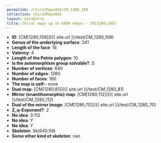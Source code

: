 ```yaml
--- 
 permalink: /chiralMaps6kE/CM_1280_108 
 collection: chiralMaps6kE
 layout: dataEntry
 title: Chiral maps up to 6000 edges - CM[1280;108]
---
```


- **ID**: [CM[1280;108]]({{ site.url }}/test/CM_1280_108)
- **Genus of the underlying surface**: 241
- **Length of the face**: 16
- **Valency**: 4
- **Length of the Petrie polygon**: 10
- **Is the automorphism group solvable?**: S
- **Number of vertices**: 640
- **Number of edges**: 1280
- **Number of faces**: 160
- **The map is self-**: none
- **Dual map**: [CM[1280;81]]({{ site.url }}/test/CM_1280_81)
- **Mirror (enantihomorphic) map**: [CM[1280;112]]({{ site.url }}/test/CM_1280_112)
- **Dual of the mirror image**: [CM[1280;70]]({{ site.url }}/test/CM_1280_70)
- **Z_q-Exponent?**: 2
- **No idea**:  3:112
- **No idea**: Y
- **No idea**: Y
- **Skeleton**: Sk(640;59)
- **Some other kind of skeleton**: nan
